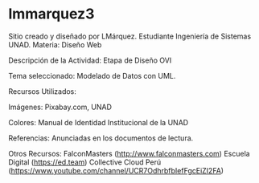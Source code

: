 # lmmarquez3

Sitio creado y diseñado por LMárquez. 
Estudiante Ingeniería de Sistemas UNAD. 
Materia: Diseño Web

Descripción de la Actividad: Etapa de Diseño OVI

Tema seleccionado: Modelado de Datos con UML. 

Recursos Utilizados:

Imágenes: Pixabay.com, UNAD

Colores: Manual de Identidad Institucional de la UNAD

Referencias: Anunciadas en los documentos de lectura.

Otros Recursos:
FalconMasters (http://www.falconmasters.com)
Escuela Digital (https://ed.team)
Collective Cloud Perú (https://www.youtube.com/channel/UCR7OdhrbfbIefFgcEiZI2FA)
